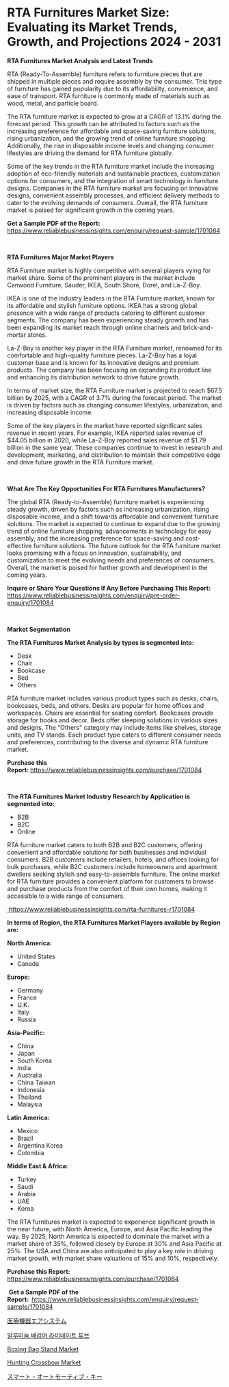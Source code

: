 <p><h1>RTA Furnitures Market Size: Evaluating its Market Trends, Growth, and Projections 2024 - 2031</h1></p><p><strong>RTA Furnitures Market Analysis and Latest Trends</strong></p>
<p><p>RTA (Ready-To-Assemble) furniture refers to furniture pieces that are shipped in multiple pieces and require assembly by the consumer. This type of furniture has gained popularity due to its affordability, convenience, and ease of transport. RTA furniture is commonly made of materials such as wood, metal, and particle board.</p><p>The RTA furniture market is expected to grow at a CAGR of 13.1% during the forecast period. This growth can be attributed to factors such as the increasing preference for affordable and space-saving furniture solutions, rising urbanization, and the growing trend of online furniture shopping. Additionally, the rise in disposable income levels and changing consumer lifestyles are driving the demand for RTA furniture globally.</p><p>Some of the key trends in the RTA furniture market include the increasing adoption of eco-friendly materials and sustainable practices, customization options for consumers, and the integration of smart technology in furniture designs. Companies in the RTA furniture market are focusing on innovative designs, convenient assembly processes, and efficient delivery methods to cater to the evolving demands of consumers. Overall, the RTA furniture market is poised for significant growth in the coming years.</p></p>
<p><strong>Get a Sample PDF of the Report:&nbsp;</strong> <a href="https://www.reliablebusinessinsights.com/enquiry/request-sample/1701084">https://www.reliablebusinessinsights.com/enquiry/request-sample/1701084</a></p>
<p>&nbsp;</p>
<p><strong>RTA Furnitures Major Market Players</strong></p>
<p><p>RTA Furniture market is highly competitive with several players vying for market share. Some of the prominent players in the market include Canwood Furniture, Sauder, IKEA, South Shore, Dorel, and La-Z-Boy.</p><p>IKEA is one of the industry leaders in the RTA Furniture market, known for its affordable and stylish furniture options. IKEA has a strong global presence with a wide range of products catering to different customer segments. The company has been experiencing steady growth and has been expanding its market reach through online channels and brick-and-mortar stores.</p><p>La-Z-Boy is another key player in the RTA Furniture market, renowned for its comfortable and high-quality furniture pieces. La-Z-Boy has a loyal customer base and is known for its innovative designs and premium products. The company has been focusing on expanding its product line and enhancing its distribution network to drive future growth.</p><p>In terms of market size, the RTA Furniture market is projected to reach $67.5 billion by 2025, with a CAGR of 3.7% during the forecast period. The market is driven by factors such as changing consumer lifestyles, urbanization, and increasing disposable income.</p><p>Some of the key players in the market have reported significant sales revenue in recent years. For example, IKEA reported sales revenue of $44.05 billion in 2020, while La-Z-Boy reported sales revenue of $1.79 billion in the same year. These companies continue to invest in research and development, marketing, and distribution to maintain their competitive edge and drive future growth in the RTA Furniture market.</p></p>
<p>&nbsp;</p>
<p><strong>What Are The Key Opportunities For RTA Furnitures Manufacturers?</strong></p>
<p><p>The global RTA (Ready-to-Assemble) furniture market is experiencing steady growth, driven by factors such as increasing urbanization, rising disposable income, and a shift towards affordable and convenient furniture solutions. The market is expected to continue to expand due to the growing trend of online furniture shopping, advancements in technology for easy assembly, and the increasing preference for space-saving and cost-effective furniture solutions. The future outlook for the RTA furniture market looks promising with a focus on innovation, sustainability, and customization to meet the evolving needs and preferences of consumers. Overall, the market is poised for further growth and development in the coming years.</p></p>
<p><strong>Inquire or Share Your Questions If Any Before Purchasing This Report:</strong> <a href="https://www.reliablebusinessinsights.com/enquiry/pre-order-enquiry/1701084">https://www.reliablebusinessinsights.com/enquiry/pre-order-enquiry/1701084</a></p>
<p>&nbsp;</p>
<p><strong>Market Segmentation</strong></p>
<p><strong>The RTA Furnitures Market Analysis by types is segmented into:</strong></p>
<p><ul><li>Desk</li><li>Chair</li><li>Bookcase</li><li>Bed</li><li>Others</li></ul></p>
<p><p>RTA furniture market includes various product types such as desks, chairs, bookcases, beds, and others. Desks are popular for home offices and workspaces. Chairs are essential for seating comfort. Bookcases provide storage for books and decor. Beds offer sleeping solutions in various sizes and designs. The "Others" category may include items like shelves, storage units, and TV stands. Each product type caters to different consumer needs and preferences, contributing to the diverse and dynamic RTA furniture market.</p></p>
<p><strong>Purchase this Report:&nbsp;</strong><a href="https://www.reliablebusinessinsights.com/purchase/1701084">https://www.reliablebusinessinsights.com/purchase/1701084</a></p>
<p>&nbsp;</p>
<p><strong>The RTA Furnitures Market Industry Research by Application is segmented into:</strong></p>
<p><ul><li>B2B</li><li>B2C</li><li>Online</li></ul></p>
<p><p>RTA furniture market caters to both B2B and B2C customers, offering convenient and affordable solutions for both businesses and individual consumers. B2B customers include retailers, hotels, and offices looking for bulk purchases, while B2C customers include homeowners and apartment dwellers seeking stylish and easy-to-assemble furniture. The online market for RTA furniture provides a convenient platform for customers to browse and purchase products from the comfort of their own homes, making it accessible to a wide range of consumers.</p></p>
<p><a href="https://www.reliablebusinessinsights.com/rta-furnitures-r1701084">&nbsp;https://www.reliablebusinessinsights.com/rta-furnitures-r1701084</a></p>
<p><strong>In terms of Region, the RTA Furnitures Market Players available by Region are:</strong></p>
<p>
    <p> <strong> North America: </strong>
        <ul>
            <li>United States</li>
            <li>Canada</li>
        </ul>
        </p> 
    <p> <strong> Europe: </strong>
        <ul>
            <li>Germany</li>
            <li>France</li>
            <li>U.K.</li>
            <li>Italy</li>
            <li>Russia</li>
        </ul>
        </p> 
    <p> <strong> Asia-Pacific: </strong>
        <ul>
            <li>China</li>
            <li>Japan</li>
            <li>South Korea</li>
            <li>India</li>
            <li>Australia</li>
            <li>China Taiwan</li>
            <li>Indonesia</li>
            <li>Thailand</li>
            <li>Malaysia</li>
        </ul>
        </p> 
    <p> <strong> Latin America: </strong>
        <ul>
            <li>Mexico</li>
            <li>Brazil</li>
            <li>Argentina Korea</li>
            <li>Colombia</li>
        </ul>
        </p> 
    <p> <strong> Middle East & Africa: </strong>
        <ul>
            <li>Turkey</li>
            <li>Saudi</li>
            <li>Arabia</li>
            <li>UAE</li>
            <li>Korea</li>
        </ul>
    </p>
    </p>
<p><p>The RTA furnitures market is expected to experience significant growth in the near future, with North America, Europe, and Asia Pacific leading the way. By 2025, North America is expected to dominate the market with a market share of 35%, followed closely by Europe at 30% and Asia Pacific at 25%. The USA and China are also anticipated to play a key role in driving market growth, with market share valuations of 15% and 10%, respectively.</p></p>
<p><strong>Purchase this Report: </strong><a href="https://www.reliablebusinessinsights.com/purchase/1701084">https://www.reliablebusinessinsights.com/purchase/1701084</a></p>
<p>&nbsp;<strong>Get a Sample PDF of the Report:&nbsp;&nbsp;</strong><a href="https://www.reliablebusinessinsights.com/enquiry/request-sample/1701084">https://www.reliablebusinessinsights.com/enquiry/request-sample/1701084</a></p>
<p><strong></strong></p>
<p><p><a href="https://github.com/TerrellConn/Market-Research-Report-List-1/blob/main/5289581141912.md">医療機器エアシステム</a></p><p><a href="https://github.com/Madalyell456456/Market-Research-Report-List-2/blob/main/4558009149741.md">알루미늄 배리어 라미네이트 튜브</a></p><p><a href="https://github.com/okotobwrhuteie/Market-Research-Report-List-3/blob/main/boxing-bag-stand-market.md">Boxing Bag Stand Market</a></p><p><a href="https://github.com/LeilaniWyman2021/Market-Research-Report-List-1/blob/main/hunting-crossbow-market.md">Hunting Crossbow Market</a></p><p><a href="https://github.com/schmahlson/Market-Research-Report-List-2/blob/main/5620525141911.md">スマート・オートモーティブ・キー</a></p></p>